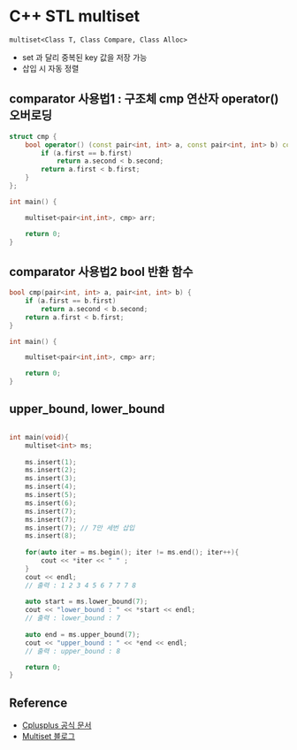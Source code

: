 # C++ STL multiset
```multiset<Class T, Class Compare, Class Alloc>```
- set 과 달리 중복된 key 값을 저장 가능
- 삽입 시 자동 정렬

## comparator 사용법1 : 구조체 cmp 연산자 operator() 오버로딩
```C++
struct cmp {
    bool operator() (const pair<int, int> a, const pair<int, int> b) const{
        if (a.first == b.first)
            return a.second < b.second;
        return a.first < b.first;
    }
};

int main() {

    multiset<pair<int,int>, cmp> arr;

    return 0;
}
```

## comparator 사용법2 bool 반환 함수
```C++
bool cmp(pair<int, int> a, pair<int, int> b) {
    if (a.first == b.first)
        return a.second < b.second;
    return a.first < b.first;
}

int main() {

    multiset<pair<int,int>, cmp> arr;

    return 0;
}
```

## upper_bound, lower_bound
```C++

int main(void){
    multiset<int> ms;
 
    ms.insert(1);    
    ms.insert(2);
    ms.insert(3);
    ms.insert(4);        
    ms.insert(5);
    ms.insert(6);
    ms.insert(7);
    ms.insert(7);
    ms.insert(7); // 7만 세번 삽입
    ms.insert(8);
 
    for(auto iter = ms.begin(); iter != ms.end(); iter++){
        cout << *iter << " " ;
    }
    cout << endl;
    // 출력 : 1 2 3 4 5 6 7 7 7 8
    
    auto start = ms.lower_bound(7);
    cout << "lower_bound : " << *start << endl;
    // 출력 : lower_bound : 7
   
    auto end = ms.upper_bound(7);
    cout << "upper_bound : " << *end << endl;
    // 출력 : upper_bound : 8

    return 0;
}
```

## Reference
- [Cplusplus 공식 문서](https://cplusplus.com/reference/set/multiset/?kw=multiset)
- [Multiset 블로그](https://blockdmask.tistory.com/80)